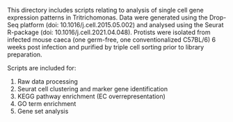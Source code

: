 This directory includes scripts relating to analysis of single cell gene expression patterns in Tritrichomonas. Data were generated using the Drop-Seq platform (doi: 10.1016/j.cell.2015.05.002) and analysed using the Seurat R-package (doi: 10.1016/j.cell.2021.04.048). Protists were isolated from infected mouse caeca (one germ-free, one conventionalized C57BL/6) 6 weeks post infection and purified by triple cell sorting prior to library preparation. 

Scripts are included for:
1. Raw data processing
2. Seurat cell clustering and marker gene identification
3. KEGG pathway enrichment (EC overrepresentation)
4. GO term enrichment
5. Gene set analysis
